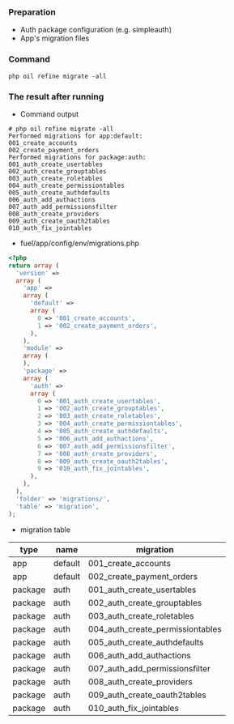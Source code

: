 ### Preparation

* Auth package configuration (e.g. simpleauth)
* App's migration files

### Command

```shell
php oil refine migrate -all
```
### The result after running

* Command output

```shell
# php oil refine migrate -all
Performed migrations for app:default:
001_create_accounts
002_create_payment_orders
Performed migrations for package:auth:
001_auth_create_usertables
002_auth_create_grouptables
003_auth_create_roletables
004_auth_create_permissiontables
005_auth_create_authdefaults
006_auth_add_authactions
007_auth_add_permissionsfilter
008_auth_create_providers
009_auth_create_oauth2tables
010_auth_fix_jointables
```

* fuel/app/config/env/migrations.php

```php
<?php
return array (
  'version' => 
  array (
    'app' => 
    array (
      'default' => 
      array (
        0 => '001_create_accounts',
        1 => '002_create_payment_orders',
      ),
    ),
    'module' => 
    array (
    ),
    'package' => 
    array (
      'auth' => 
      array (
        0 => '001_auth_create_usertables',
        1 => '002_auth_create_grouptables',
        2 => '003_auth_create_roletables',
        3 => '004_auth_create_permissiontables',
        4 => '005_auth_create_authdefaults',
        5 => '006_auth_add_authactions',
        6 => '007_auth_add_permissionsfilter',
        7 => '008_auth_create_providers',
        8 => '009_auth_create_oauth2tables',
        9 => '010_auth_fix_jointables',
      ),
    ),
  ),
  'folder' => 'migrations/',
  'table' => 'migration',
);
```

* migration table

type | name | migration
---  |--- |----
app | default|001_create_accounts
app |default|002_create_payment_orders
package|auth|001_auth_create_usertables
package|auth|002_auth_create_grouptables
package|auth|003_auth_create_roletables
package|auth|004_auth_create_permissiontables
package|auth|005_auth_create_authdefaults
package|auth|006_auth_add_authactions
package|auth|007_auth_add_permissionsfilter
package|auth|008_auth_create_providers
package|auth|009_auth_create_oauth2tables
package|auth|010_auth_fix_jointables




